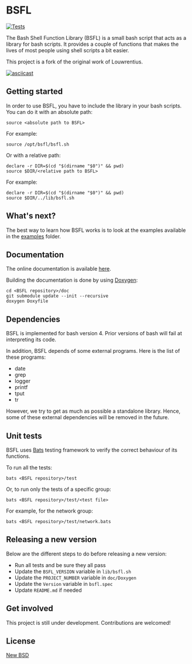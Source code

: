 # BSFL

[![Tests](https://github.com/SkypLabs/bsfl/actions/workflows/tests.yml/badge.svg)](https://github.com/SkypLabs/bsfl/actions/workflows/tests.yml)

The Bash Shell Function Library (BSFL) is a small bash script that acts as a
library for bash scripts. It provides a couple of functions that makes the lives
of most people using shell scripts a bit easier.

This project is a fork of the original work of Louwrentius.

[![asciicast](doc/img/bsfl_demo.gif)](https://asciinema.org/a/183624)

## Getting started

In order to use BSFL, you have to include the library in your bash scripts. You
can do it with an absolute path:

    source <absolute path to BSFL>

For example:

    source /opt/bsfl/bsfl.sh

Or with a relative path:

    declare -r DIR=$(cd "$(dirname "$0")" && pwd)
    source $DIR/<relative path to BSFL>

For example:

    declare -r DIR=$(cd "$(dirname "$0")" && pwd)
    source $DIR/../lib/bsfl.sh

## What's next?

The best way to learn how BSFL works is to look at the examples available in the
[examples][examples] folder.

## Documentation

The online documentation is available [here][bsfl doc].

Building the documentation is done by using [Doxygen][doxygen]:

    cd <BSFL repository>/doc
    git submodule update --init --recursive
    doxygen Doxyfile

## Dependencies

BSFL is implemented for bash version 4. Prior versions of bash will fail at
interpreting its code.

In addition, BSFL depends of some external programs. Here is the list of these
programs:

* date
* grep
* logger
* printf
* tput
* tr

However, we try to get as much as possible a standalone library. Hence, some of
these external dependencies will be removed in the future.

## Unit tests

BSFL uses [Bats][bats] testing framework to verify the correct behaviour of its
functions.

To run all the tests:

    bats <BSFL repository>/test

Or, to run only the tests of a specific group:

    bats <BSFL repository>/test/<test file>

For example, for the network group:

    bats <BSFL repository>/test/network.bats

## Releasing a new version

Below are the different steps to do before releasing a new version:

* Run all tests and be sure they all pass
* Update the `BSFL_VERSION` variable in `lib/bsfl.sh`
* Update the `PROJECT_NUMBER` variable in `doc/Doxygen`
* Update the `Version` variable in `bsfl.spec`
* Update `README.md` if needed

## Get involved

This project is still under development. Contributions are welcomed!

## License

[New BSD][new bsd]

 [bats]: https://github.com/sstephenson/bats
 [bsfl doc]: http://skyplabs.github.io/bsfl
 [doxygen]: http://doxygen.org/
 [examples]: https://github.com/SkypLabs/bsfl/tree/master/examples
 [new bsd]: http://opensource.org/licenses/BSD-3-Clause
